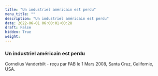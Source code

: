 ```yaml
---
title: "Un industriel américain est perdu"
menu_title: ""
description: "Un industriel américain est perdu"
date: 2022-06-01 06:00:01+00:28
draft: False
hidden: True
weight:
---
```

### Un industriel américain est perdu

Cornelius Vanderbilt - reçu par FAB le 1 Mars 2008, Santa Cruz, Californie, USA.



